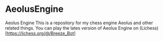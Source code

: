 # AeolusEngine
Aeolus Engine
This is a repository for my chess engine Aeolus and other related things.
You can play the lates version of Aeolus Engine on (Lichess) [https://lichess.org/@/Breeze_Bot]
